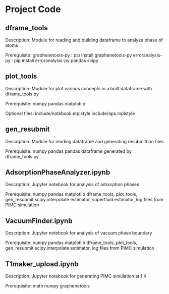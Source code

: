 # Project Code
## dframe_tools
Description:
  Module for reading and building dataframe to analyze phase of atoms

Prerequisite:
  graphenetools-py : pip install graphenetools-py
  erroranalysis-py : pip install erroranalysis-py
  pandas
  scipy

## plot_tools
Description:
  Module for plot various concepts in a built dataframe with dframe_tools.py

Prerequisite:
  numpy
  pandas
  matplotlib

Optional files:
  include/notebook.mplstyle
  include/aps.mplstyle

## gen_resubmit
Description:
  Module for reading dataframe and generating resubmittion files

Prerequisite:
  numpy
  pandas
  pandas dataframe generated by dframe_tools.py

## AdsorptionPhaseAnalyzer.ipynb
Description:
  Jupyter notebook for analysis of adsorption phases

Prerequisite:
  numpy
  pandas
  matplotlib
  dframe_tools, plot_tools, gen_resubmit
  scipy.interpolate
  estimator, superfluid estimator, log files from PIMC simulation

## VacuumFinder.ipynb
Description:
  Jupyter notebook for analysis of vacuum phase boundary

Prerequisite:
  numpy
  pandas
  matplotlib
  dframe_tools, plot_tools, gen_resubmit
  scipy.interpolate
  estimator, log files from PIMC simulation

## T1maker_upload.ipynb
Description:
  Jupyter notebook for generating PIMC simulation at 1 K

Prerequisite:
  math
  numpy
  graphenetools
